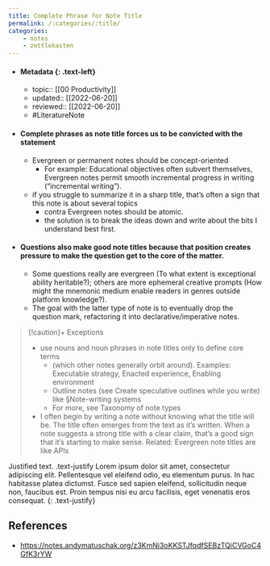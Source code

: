 ```yaml
---
title: Complete Phrase for Note Title
permalink: /:categories/:title/
categories:
    - notes
    - zettlekasten
---
```


- #### Metadata {: .text-left}
	- topic:: [[00 Productivity]]
	- updated:: [[2022-06-20]]
	- reviewed:: [[2022-06-20]]
	- #LiteratureNote
- #### Complete phrases as note title forces us to be convicted with the statement
	- Evergreen or permanent notes should be concept-oriented
		- For example: Educational objectives often subvert themselves, Evergreen notes permit smooth incremental progress in writing (“incremental writing”).
	- if you struggle to summarize it in a sharp title, that’s often a sign that this note is about several topics
		- contra Evergreen notes should be atomic.
		- the solution is to break the ideas down and write about the bits I understand best first.
- #### Questions also make good note titles because that position creates pressure to make the question get to the core of the matter.
	- Some questions really are evergreen (To what extent is exceptional ability heritable?); others are more ephemeral creative prompts (How might the mnemonic medium enable readers in genres outside platform knowledge?).
	- The goal with the latter type of note is to eventually drop the question mark, refactoring it into declarative/imperative notes.

> [!caution]+ Exceptions
> - use nouns and noun phrases in note titles only to define core terms
> 	- (which other notes generally orbit around). Examples: Executable strategy, Enacted experience, Enabling environment
> 	- Outline notes (see Create speculative outlines while you write) like §Note-writing systems
> 	- For more, see Taxonomy of note types
> - I often begin by writing a note without knowing what the title will be. The title often emerges from the text as it’s written. When a note suggests a strong title with a clear claim, that’s a good sign that it’s starting to make sense. Related: Evergreen note titles are like APIs
>

Justified text. .text-justify Lorem ipsum dolor sit amet, consectetur adipiscing elit. Pellentesque vel eleifend odio, eu elementum purus. In hac habitasse platea dictumst. Fusce sed sapien eleifend, sollicitudin neque non, faucibus est. Proin tempus nisi eu arcu facilisis, eget venenatis eros consequat.
{: .text-justify}

## References
- https://notes.andymatuschak.org/z3KmNj3oKKSTJfqdfSEBzTQiCVGoC4GfK3rYW
